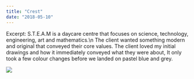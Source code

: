```yaml
---
title: "Crest"
date: "2018-05-10"
---
```


Excerpt: S.T.E.A.M is a daycare centre that focuses on science, technology, engineering, art and mathematics.\n The client wanted something modern and original that conveyed their core values. The client loved my initial drawings and how it immediately conveyed what they were about, It only took a few colour changes before we landed on pastel blue and grey.

<img src="../images/site_images/crest1.png"/>